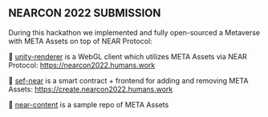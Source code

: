 ## NEARCON 2022 SUBMISSION
During this hackathon we implemented and fully open-sourced a Metaverse with META Assets on top of NEAR Protocol:

🌈 [unity-renderer](https://github.com/humans-meta/unity-renderer) is a WebGL client which utilizes META Assets via NEAR Protocol: https://nearcon2022.humans.work

🧙 [sef-near](https://github.com/humans-meta/sef-near) is a smart contract + frontend for adding and removing META Assets: https://create.nearcon2022.humans.work
 
🍿 [near-content](https://github.com/humans-meta/near-content) is a sample repo of META Assets
